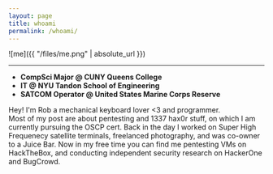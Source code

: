 ```yaml
---
layout: page
title: whoami
permalink: /whoami/
---
```


![me]({{ "/files/me.png" | absolute_url }})<br/>

---


* **CompSci Major @ CUNY Queens College**
* **IT @ NYU Tandon School of Engineering** 
* **SATCOM Operator @ United States Marine Corps Reserve**

Hey! I'm Rob a mechanical keyboard lover <3 and programmer.<br/>
Most of my post are about pentesting and 1337 hax0r stuff, on which I am currently pursuing the OSCP cert.
Back in the day I worked on Super High Frequenecy satellite terminals, freelanced photography, and was co-owner to a Juice Bar.
Now in my free time you can find me pentesting VMs on HackTheBox, and conducting independent security research on HackerOne and BugCrowd.


